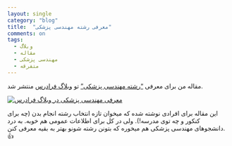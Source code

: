 ```yaml
---
layout: single
category: "blog"
title:  "معرفی رشته مهندسی پزشکی"
comments: on
tags:
  - وبلاگ
  - مقاله
  - مهندسی پزشکی
  - متفرقه
---
```


مقاله من برای معرفی <a href="https://blog.faradars.org/%D8%B1%D8%B4%D8%AA%D9%87-%D9%85%D9%87%D9%86%D8%AF%D8%B3%DB%8C-%D9%BE%D8%B2%D8%B4%DA%A9%DB%8C" target="_blank"><q>رشته مهندسی پزشکی</q></a> تو <a href="https://blog.faradars.org" target="_blank">وبلاگ فرادرس</a> منتشر شد.

<a href="https://blog.faradars.org/%D8%B1%D8%B4%D8%AA%D9%87-%D9%85%D9%87%D9%86%D8%AF%D8%B3%DB%8C-%D9%BE%D8%B2%D8%B4%DA%A9%DB%8C" target="_blank">
<img src="{{ '/assets/images/bme-intro.png' | relative_url }}" alt="معرفی مهندسی پزشکی در وبلاگ فرادرس"></a>

این مقاله برای افرادی نوشته شده که میخوان تازه انتخاب رشته انجام بدن (چه برای کنکور و چه توی مدرسه!). ولی در کل برای اطلاعات عمومی هم خوبه. به درد دانشجوهای مهندسی پزشکی هم میخوره که بتونن رشته شونو بهتر به بقیه معرفی کنن. :thumbsup:



<div class="well">
<div class="rw-ui-container"></div>
</div>
